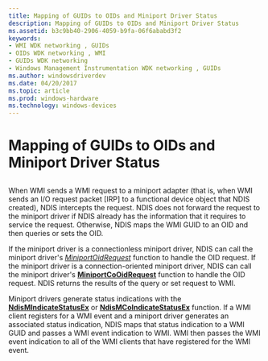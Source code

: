 ```yaml
---
title: Mapping of GUIDs to OIDs and Miniport Driver Status
description: Mapping of GUIDs to OIDs and Miniport Driver Status
ms.assetid: b3c9bb40-2906-4059-b9fa-06f6ababd3f2
keywords:
- WMI WDK networking , GUIDs
- OIDs WDK networking , WMI
- GUIDs WDK networking
- Windows Management Instrumentation WDK networking , GUIDs
ms.author: windowsdriverdev
ms.date: 04/20/2017
ms.topic: article
ms.prod: windows-hardware
ms.technology: windows-devices
---
```


# Mapping of GUIDs to OIDs and Miniport Driver Status


## <a href="" id="ddk-mapping-of-guids-to-oids-and-miniport-driver-status-ng"></a>


When WMI sends a WMI request to a miniport adapter (that is, when WMI sends an I/O request packet \[IRP\] to a functional device object that NDIS created), NDIS intercepts the request. NDIS does not forward the request to the miniport driver if NDIS already has the information that it requires to service the request. Otherwise, NDIS maps the WMI GUID to an OID and then queries or sets the OID.

If the miniport driver is a connectionless miniport driver, NDIS can call the miniport driver's [*MiniportOidRequest*](https://msdn.microsoft.com/library/windows/hardware/ff559416) function to handle the OID request. If the miniport driver is a connection-oriented miniport driver, NDIS can call the miniport driver's [**MiniportCoOidRequest**](https://msdn.microsoft.com/library/windows/hardware/ff559362) function to handle the OID request. NDIS returns the results of the query or set request to WMI.

Miniport drivers generate status indications with the [**NdisMIndicateStatusEx**](https://msdn.microsoft.com/library/windows/hardware/ff563600) or [**NdisMCoIndicateStatusEx**](https://msdn.microsoft.com/library/windows/hardware/ff563562) function. If a WMI client registers for a WMI event and a miniport driver generates an associated status indication, NDIS maps that status indication to a WMI GUID and passes a WMI event indication to WMI. WMI then passes the WMI event indication to all of the WMI clients that have registered for the WMI event.

 

 





